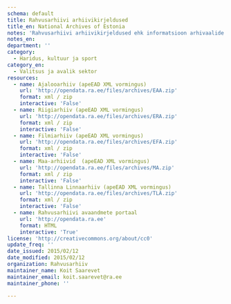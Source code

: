 ```yaml
---
schema: default
title: Rahvusarhiivi arhiivikirjeldused
title_en: National Archives of Estonia
notes: 'Rahvusarhiivi arhiivikirjeldused ehk informatsioon arhivaalide sisu kohta sõltumata nende füüsilisest kandjast (paber, elektrooniline kandja, filmilint vmt). Arhiivikirjeldustel baseeruvad kõik arhiiviainese otsivahendid.'
notes_en: 
department: ''
category:
  - Haridus, kultuur ja sport
category_en:
  - Valitsus ja avalik sektor
resources:
  - name: Ajalooarhiiv (apeEAD XML vormingus)
    url: 'http://opendata.ra.ee/files/archives/EAA.zip'
    format: xml / zip
    interactive: 'False'
  - name: Riigiarhiiv (apeEAD XML vormingus)
    url: 'http://opendata.ra.ee/files/archives/ERA.zip'
    format: xml / zip
    interactive: 'False'
  - name: Filmiarhiiv (apeEAD XML vormingus)
    url: 'http://opendata.ra.ee/files/archives/EFA.zip'
    format: xml / zip
    interactive: 'False'
  - name: Maa-arhiivid  (apeEAD XML vormingus)
    url: 'http://opendata.ra.ee/files/archives/MA.zip'
    format: xml / zip
    interactive: 'False'
  - name: Tallinna Linnaarhiiv (apeEAD XML vormingus)
    url: 'http://opendata.ra.ee/files/archives/TLA.zip'
    format: xml / zip
    interactive: 'False'
  - name: Rahvusarhiivi avaandmete portaal
    url: 'http://opendata.ra.ee'
    format: HTML
    interactive: 'True'
license: 'http://creativecommons.org/about/cc0'
update_freq: ''
date_issued: 2015/02/12
date_modified: 2015/02/12
organization: Rahvusarhiiv
maintainer_name: Koit Saarevet
maintainer_email: koit.saarevet@ra.ee
maintainer_phone: ''

---
```

